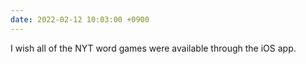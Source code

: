 ```yaml
---
date: 2022-02-12 10:03:00 +0900
---
```


I wish all of the NYT word games were available through the iOS app.
